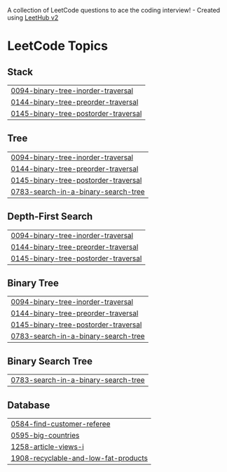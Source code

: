A collection of LeetCode questions to ace the coding interview! - Created using [LeetHub v2](https://github.com/arunbhardwaj/LeetHub-2.0)
<!---LeetCode Topics Start-->
# LeetCode Topics
## Stack
|  |
| ------- |
| [0094-binary-tree-inorder-traversal](https://github.com/TECHTURTLE2003/LeetCode-Solution/tree/master/0094-binary-tree-inorder-traversal) |
| [0144-binary-tree-preorder-traversal](https://github.com/TECHTURTLE2003/LeetCode-Solution/tree/master/0144-binary-tree-preorder-traversal) |
| [0145-binary-tree-postorder-traversal](https://github.com/TECHTURTLE2003/LeetCode-Solution/tree/master/0145-binary-tree-postorder-traversal) |
## Tree
|  |
| ------- |
| [0094-binary-tree-inorder-traversal](https://github.com/TECHTURTLE2003/LeetCode-Solution/tree/master/0094-binary-tree-inorder-traversal) |
| [0144-binary-tree-preorder-traversal](https://github.com/TECHTURTLE2003/LeetCode-Solution/tree/master/0144-binary-tree-preorder-traversal) |
| [0145-binary-tree-postorder-traversal](https://github.com/TECHTURTLE2003/LeetCode-Solution/tree/master/0145-binary-tree-postorder-traversal) |
| [0783-search-in-a-binary-search-tree](https://github.com/TECHTURTLE2003/LeetCode-Solution/tree/master/0783-search-in-a-binary-search-tree) |
## Depth-First Search
|  |
| ------- |
| [0094-binary-tree-inorder-traversal](https://github.com/TECHTURTLE2003/LeetCode-Solution/tree/master/0094-binary-tree-inorder-traversal) |
| [0144-binary-tree-preorder-traversal](https://github.com/TECHTURTLE2003/LeetCode-Solution/tree/master/0144-binary-tree-preorder-traversal) |
| [0145-binary-tree-postorder-traversal](https://github.com/TECHTURTLE2003/LeetCode-Solution/tree/master/0145-binary-tree-postorder-traversal) |
## Binary Tree
|  |
| ------- |
| [0094-binary-tree-inorder-traversal](https://github.com/TECHTURTLE2003/LeetCode-Solution/tree/master/0094-binary-tree-inorder-traversal) |
| [0144-binary-tree-preorder-traversal](https://github.com/TECHTURTLE2003/LeetCode-Solution/tree/master/0144-binary-tree-preorder-traversal) |
| [0145-binary-tree-postorder-traversal](https://github.com/TECHTURTLE2003/LeetCode-Solution/tree/master/0145-binary-tree-postorder-traversal) |
| [0783-search-in-a-binary-search-tree](https://github.com/TECHTURTLE2003/LeetCode-Solution/tree/master/0783-search-in-a-binary-search-tree) |
## Binary Search Tree
|  |
| ------- |
| [0783-search-in-a-binary-search-tree](https://github.com/TECHTURTLE2003/LeetCode-Solution/tree/master/0783-search-in-a-binary-search-tree) |
## Database
|  |
| ------- |
| [0584-find-customer-referee](https://github.com/TECHTURTLE2003/LeetCode-Solution/tree/master/0584-find-customer-referee) |
| [0595-big-countries](https://github.com/TECHTURTLE2003/LeetCode-Solution/tree/master/0595-big-countries) |
| [1258-article-views-i](https://github.com/TECHTURTLE2003/LeetCode-Solution/tree/master/1258-article-views-i) |
| [1908-recyclable-and-low-fat-products](https://github.com/TECHTURTLE2003/LeetCode-Solution/tree/master/1908-recyclable-and-low-fat-products) |
<!---LeetCode Topics End-->